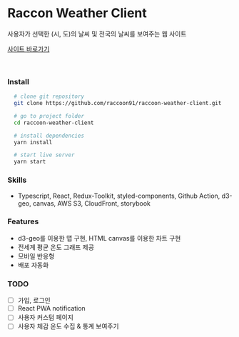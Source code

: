 # Raccon Weather Client

사용자가 선택한 (시, 도)의 날씨 및 전국의 날씨를 보여주는 웹 사이트

[사이트 바로가기](https://weather.dev-raccoon.com)

<br />

### Install

```bash
  # clone git repository
  git clone https://github.com/raccoon91/raccoon-weather-client.git

  # go to project folder
  cd raccoon-weather-client

  # install dependencies
  yarn install

  # start live server
  yarn start
```

### Skills

- Typescript, React, Redux-Toolkit, styled-components, Github Action, d3-geo, canvas, AWS S3, CloudFront, storybook

### Features

- d3-geo를 이용한 맵 구현, HTML canvas를 이용한 차트 구현
- 전세계 평균 온도 그래프 제공
- 모바일 반응형
- 배포 자동화

### TODO

- [ ] 가입, 로그인
- [ ] React PWA notification
- [ ] 사용자 커스텀 페이지
- [ ] 사용자 체감 온도 수집 & 통계 보여주기
